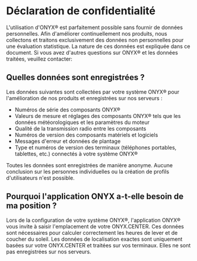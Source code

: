 # Déclaration de confidentialité

L'utilisation d'ONYX® est parfaitement possible sans fournir de données personnelles. Afin d'améliorer continuellement nos produits,
nous collectons et traitons exclusivement des données non personnelles pour une évaluation statistique. La nature de ces données
est expliquée dans ce document. Si vous avez d'autres questions sur ONYX® et les données traitées, veuillez
contacter:

## Quelles données sont enregistrées ?

Les données suivantes sont collectées par votre système ONYX® pour l'amélioration de nos produits et enregistrées sur nos serveurs :

  - Numéros de série des composants ONYX®
  - Valeurs de mesure et réglages des composants ONYX® tels que les données météorologiques et les paramètres du moteur
  - Qualité de la transmission radio entre les composants
  - Numéros de version des composants matériels et logiciels
  - Messages d'erreur et données de plantage
  - Type et numéros de version des terminaux (téléphones portables, tablettes, etc.) connectés à votre système ONYX®

Toutes les données sont enregistrées de manière anonyme. Aucune conclusion sur les personnes individuelles ou la création de profils d'utilisateurs n'est possible.

## Pourquoi l'application ONYX a-t-elle besoin de ma position ?

Lors de la configuration de votre système ONYX®, l'application ONYX® vous invite à saisir l'emplacement de votre ONYX.CENTER. Ces données
sont nécessaires pour calculer correctement les heures de lever et de coucher du soleil. Les données de localisation exactes sont uniquement basées sur
votre ONYX.CENTER et traitées sur vos terminaux. Elles ne sont pas enregistrées sur nos serveurs.